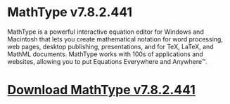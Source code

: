 # MathType v7.8.2.441

MathType is a powerful interactive equation editor for Windows and Macintosh that lets you create mathematical notation for word processing, web pages, desktop publishing, presentations, and for TeX, LaTeX, and MathML documents. MathType works with 100s of applications and websites, allowing you to put Equations Everywhere and Anywhere™.

# [Download MathType v7.8.2.441](https://developer.team/software/35228-mathtype-v782441.html)
